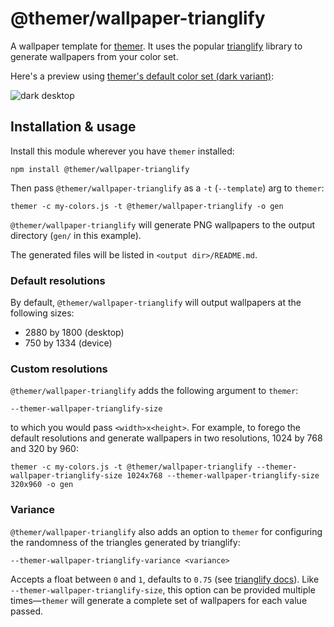 # @themer/wallpaper-trianglify

A wallpaper template for [themer](https://github.com/mjswensen/themer). It uses the popular [trianglify](https://github.com/qrohlf/trianglify) library to generate wallpapers from your color set.

Here's a preview using [themer's default color set (dark variant)](https://github.com/mjswensen/themer/tree/main/cli/packages/colors-default):

![dark desktop](https://cdn.jsdelivr.net/gh/mjswensen/themer@6b157118bcaa51c3031801a1a213f78db294578b/cli/packages/wallpaper-trianglify/assets/themer-wallpaper-trianglify-dark-2880x1800-0.75-1.png)

## Installation & usage

Install this module wherever you have `themer` installed:

    npm install @themer/wallpaper-trianglify

Then pass `@themer/wallpaper-trianglify` as a `-t` (`--template`) arg to `themer`:

    themer -c my-colors.js -t @themer/wallpaper-trianglify -o gen

`@themer/wallpaper-trianglify` will generate PNG wallpapers to the output directory (`gen/` in this example).

The generated files will be listed in `<output dir>/README.md`.

### Default resolutions

By default, `@themer/wallpaper-trianglify` will output wallpapers at the following sizes:

* 2880 by 1800 (desktop)
* 750 by 1334 (device)

### Custom resolutions

`@themer/wallpaper-trianglify` adds the following argument to `themer`:

    --themer-wallpaper-trianglify-size

to which you would pass `<width>x<height>`. For example, to forego the default resolutions and generate wallpapers in two resolutions, 1024 by 768 and 320 by 960:

    themer -c my-colors.js -t @themer/wallpaper-trianglify --themer-wallpaper-trianglify-size 1024x768 --themer-wallpaper-trianglify-size 320x960 -o gen

### Variance

`@themer/wallpaper-trianglify` also adds an option to `themer` for configuring the randomness of the triangles generated by trianglify:

    --themer-wallpaper-trianglify-variance <variance>

Accepts a float between `0` and `1`, defaults to `0.75` (see [trianglify docs](https://github.com/qrohlf/trianglify#variance)). Like `--themer-wallpaper-trianglify-size`, this option can be provided multiple times—`themer` will generate a complete set of wallpapers for each value passed.
